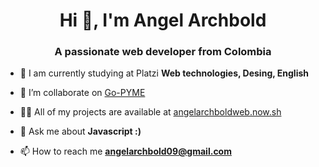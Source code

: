 <h1 align="center">Hi 👋, I'm Angel Archbold</h1>
<h3 align="center">A passionate web developer from Colombia</h3>

- 🌱 I am currently studying at Platzi **Web technologies, Desing, English**

- 👯 I’m collaborate on [Go-PYME](http://go-pyme.com/)

- 👨‍💻 All of my projects are available at [angelarchboldweb.now.sh](angelarchboldweb.now.sh)

- 💬 Ask me about **Javascript :)**

- 📫 How to reach me **angelarchbold09@gmail.com**
